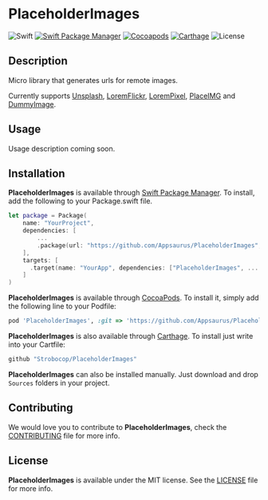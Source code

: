 # PlaceholderImages

![Swift](http://img.shields.io/badge/swift-4.1-orange.svg)
[![Swift Package Manager](https://img.shields.io/badge/SPM-compatible-4BC51D.svg?style=flat)](https://swift.org/package-manager/)
[![Cocoapods](https://img.shields.io/badge/Cocoapods-compatible-4BC51D.svg?style=flat)](https://github.com/Carthage/Carthage)
[![Carthage](https://img.shields.io/badge/Carthage-compatible-4BC51D.svg?style=flat)](https://github.com/Carthage/Carthage)
![License](http://img.shields.io/badge/license-MIT-CCCCCC.svg)

## Description
Micro library that generates urls for remote images.

Currently supports [Unsplash](https://www.unsplash.com), [LoremFlickr](https://loremflickr.com), [LoremPixel](http://lorempixel.com), [PlaceIMG](https://placeimg.com/) and [DummyImage](https://dummyimage.com).

## Usage

Usage description coming soon.

## Installation

**PlaceholderImages** is available through [Swift Package Manager](https://swift.org/package-manager/). To install, add the following to your Package.swift file.

```swift
let package = Package(
    name: "YourProject",
    dependencies: [
        ...
        .package(url: "https://github.com/Appsaurus/PlaceholderImages", from: "1.0.0"),
    ],
    targets: [
      .target(name: "YourApp", dependencies: ["PlaceholderImages", ... ])
    ]
)
```

**PlaceholderImages** is available through [CocoaPods](http://cocoapods.org). To install
it, simply add the following line to your Podfile:

```ruby
pod 'PlaceholderImages', :git => 'https://github.com/Appsaurus/PlaceholderImages'
```

**PlaceholderImages** is also available through [Carthage](https://github.com/Carthage/Carthage).
To install just write into your Cartfile:

```ruby
github "Strobocop/PlaceholderImages"
```

**PlaceholderImages** can also be installed manually. Just download and drop `Sources` folders in your project.

## Contributing

We would love you to contribute to **PlaceholderImages**, check the [CONTRIBUTING](github.com/Strobocop/PlaceholderImages/blob/master/CONTRIBUTING.md) file for more info.

## License

**PlaceholderImages** is available under the MIT license. See the [LICENSE](github.com/Strobocop/PlaceholderImages/blob/master/LICENSE.md) file for more info.
